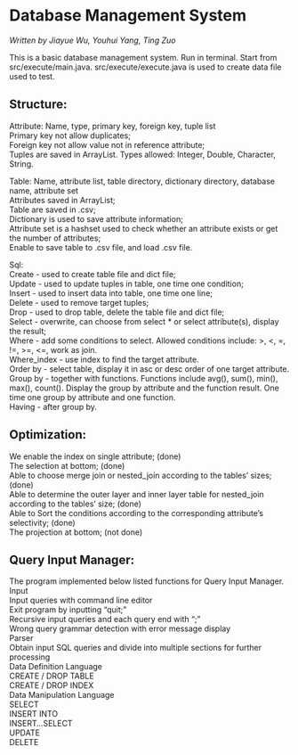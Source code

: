 # Database Management System  
  
*Written by Jiayue Wu, Youhui Yang, Ting Zuo*  
  
This is a basic database management system. Run in terminal. Start from src/execute/main.java. src/execute/execute.java is used to create data file used to test.  
  
## Structure:  
  
Attribute: Name, type, primary key, foreign key, tuple list  
Primary key not allow duplicates;  
Foreign key not allow value not in reference attribute;  
Tuples are saved in ArrayList. Types allowed: Integer, Double, Character, String.  
  
Table: Name, attribute list, table directory, dictionary directory, database name, attribute set  
Attributes saved in ArrayList;  
Table are saved in .csv;  
Dictionary is used to save attribute information;  
Attribute set is a hashset used to check whether an attribute exists or get the number of attributes;  
Enable to save table to .csv file, and load .csv file.  
  
Sql:  
Create - used to create table file and dict file;  
Update - used to update tuples in table, one time one condition;  
Insert - used to insert data into table, one time one line;  
Delete - used to remove target tuples;  
Drop - used to drop table, delete the table file and dict file;  
Select - overwrite, can choose from select * or select attribute(s), display the result;  
Where - add some conditions to select. Allowed conditions include: >, <, =, !=, >=, <=, work as join.  
Where_index - use index to find the target attribute.  
Order by - select table, display it in asc or desc order of one target attribute.  
Group by - together with functions. Functions include avg(), sum(), min(), max(), count(). Display the group by attribute and the function result. One time one group by attribute and one function.  
Having - after group by.  

  

## Optimization:  
  
We enable the index on single attribute; (done)  
The selection at bottom; (done)  
Able to choose merge join or nested_join according to the tables’ sizes; (done)  
Able to determine the outer layer and inner layer table for nested_join according to the tables’ size; (done)  
Able to Sort the conditions according to the corresponding attribute’s selectivity; (done)  
The projection at bottom; (not done)  

  
## Query Input Manager:  
  
The program implemented below listed functions for Query Input Manager.  
Input  
Input queries with command line editor  
Exit program by inputting “quit;”  
Recursive input queries and each query end with “;”  
Wrong query grammar detection with error message display  
Parser  
Obtain input SQL queries and divide into multiple sections for further processing  
Data Definition Language  
CREATE / DROP TABLE  
CREATE / DROP INDEX   
Data Manipulation Language  
SELECT  
INSERT INTO  
INSERT…SELECT  
UPDATE  
DELETE  


